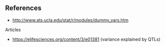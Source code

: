 
## References

* http://www.ats.ucla.edu/stat/r/modules/dummy_vars.htm

Articles

* https://elifesciences.org/content/3/e01381 (variance explained by QTLs)
